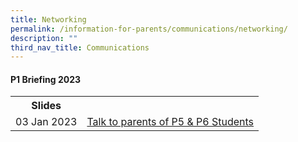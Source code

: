 ```yaml
---
title: Networking
permalink: /information-for-parents/communications/networking/
description: ""
third_nav_title: Communications
---
```


<h4><strong>P1 Briefing 2023</strong></h4>
<table>
<tbody>
<tr>
<th>Slides</th>
</tr>
<tr>
<td>03 Jan 2023</td>
<td><a href="/files/2022%20Networking%20Slides%20-%20Talk%20to%20P5%20%20P6%20Parents%2021%20Jan%202022.pdf" target="_blank" rel="noopener">Talk to parents of P5 &amp; P6 Students</a></td>
</tr>
</tbody>
</table>